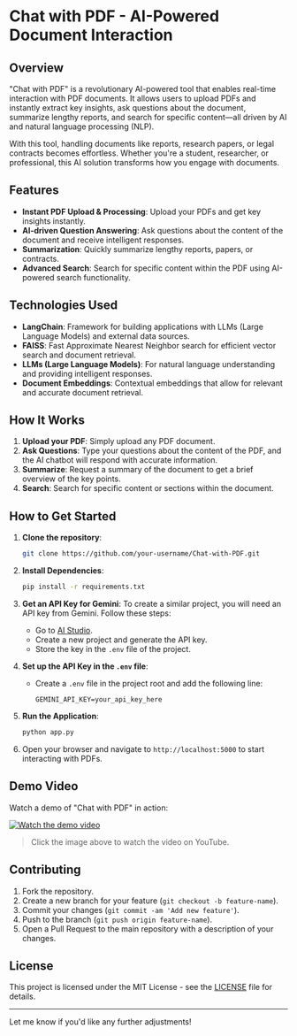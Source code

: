 

# Chat with PDF - AI-Powered Document Interaction

## Overview

"Chat with PDF" is a revolutionary AI-powered tool that enables real-time interaction with PDF documents. It allows users to upload PDFs and instantly extract key insights, ask questions about the document, summarize lengthy reports, and search for specific content—all driven by AI and natural language processing (NLP).

With this tool, handling documents like reports, research papers, or legal contracts becomes effortless. Whether you're a student, researcher, or professional, this AI solution transforms how you engage with documents.

## Features

- **Instant PDF Upload & Processing**: Upload your PDFs and get key insights instantly.
- **AI-driven Question Answering**: Ask questions about the content of the document and receive intelligent responses.
- **Summarization**: Quickly summarize lengthy reports, papers, or contracts.
- **Advanced Search**: Search for specific content within the PDF using AI-powered search functionality.

## Technologies Used

- **LangChain**: Framework for building applications with LLMs (Large Language Models) and external data sources.
- **FAISS**: Fast Approximate Nearest Neighbor search for efficient vector search and document retrieval.
- **LLMs (Large Language Models)**: For natural language understanding and providing intelligent responses.
- **Document Embeddings**: Contextual embeddings that allow for relevant and accurate document retrieval.

## How It Works

1. **Upload your PDF**: Simply upload any PDF document.
2. **Ask Questions**: Type your questions about the content of the PDF, and the AI chatbot will respond with accurate information.
3. **Summarize**: Request a summary of the document to get a brief overview of the key points.
4. **Search**: Search for specific content or sections within the document.

## How to Get Started

1. **Clone the repository**:
   ```bash
   git clone https://github.com/your-username/Chat-with-PDF.git
   ```

2. **Install Dependencies**:
   ```bash
   pip install -r requirements.txt
   ```

3. **Get an API Key for Gemini**:
   To create a similar project, you will need an API key from Gemini. Follow these steps:
   - Go to [AI Studio](https://aistudio.google.com/app/apikey).
   - Create a new project and generate the API key.
   - Store the key in the `.env` file of the project.

4. **Set up the API Key in the `.env` file**:
   - Create a `.env` file in the project root and add the following line:
     ```
     GEMINI_API_KEY=your_api_key_here
     ```

5. **Run the Application**:
   ```bash
   python app.py
   ```

6. Open your browser and navigate to `http://localhost:5000` to start interacting with PDFs.


## Demo Video

Watch a demo of "Chat with PDF" in action:

[![Watch the demo video](https://img.youtube.com/vi/8UyFEZzidOw/0.jpg)](https://youtu.be/8UyFEZzidOw)

> Click the image above to watch the video on YouTube.




## Contributing

1. Fork the repository.
2. Create a new branch for your feature (`git checkout -b feature-name`).
3. Commit your changes (`git commit -am 'Add new feature'`).
4. Push to the branch (`git push origin feature-name`).
5. Open a Pull Request to the main repository with a description of your changes.

## License

This project is licensed under the MIT License - see the [LICENSE](LICENSE) file for details.

---

Let me know if you'd like any further adjustments!
